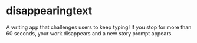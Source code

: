 # disappearingtext
A writing app that challenges users to keep typing! If you stop for more than 60 seconds, your work disappears and a new story prompt appears.
